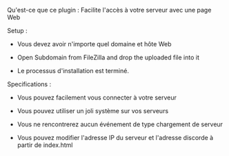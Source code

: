 Qu'est-ce que ce plugin : Facilite l'accès à votre serveur avec une page Web




Setup :



- Vous devez avoir n'importe quel domaine et hôte Web

- Open Subdomain from FileZilla and drop the uploaded file into it

- Le processus d'installation est terminé.





Specifications :


- Vous pouvez facilement vous connecter à votre serveur

- Vous pouvez utiliser un joli système sur vos serveurs

- Vous ne rencontrerez aucun événement de type chargement de serveur

- Vous pouvez modifier l'adresse IP du serveur et l'adresse discorde à partir de index.html





